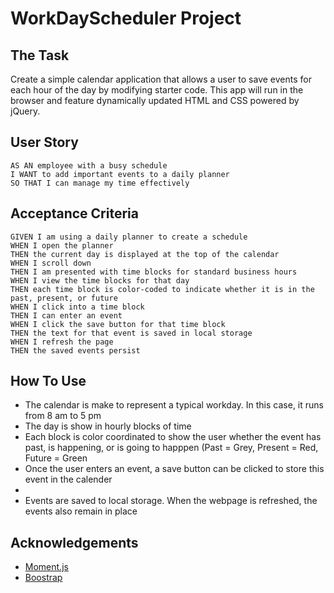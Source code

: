 # WorkDayScheduler Project


## The Task

Create a simple calendar application that allows a user to save events for each hour of the day by modifying starter code. This app will run in the browser and feature dynamically updated HTML and CSS powered by jQuery.


## User Story

```
AS AN employee with a busy schedule
I WANT to add important events to a daily planner
SO THAT I can manage my time effectively
```


## Acceptance Criteria

```
GIVEN I am using a daily planner to create a schedule
WHEN I open the planner
THEN the current day is displayed at the top of the calendar
WHEN I scroll down
THEN I am presented with time blocks for standard business hours
WHEN I view the time blocks for that day
THEN each time block is color-coded to indicate whether it is in the past, present, or future
WHEN I click into a time block
THEN I can enter an event
WHEN I click the save button for that time block
THEN the text for that event is saved in local storage
WHEN I refresh the page
THEN the saved events persist
```

## How To Use

<ul>
    <li>The calendar is make to represent a typical workday. In this case, it runs from 8 am to 5 pm</li>
    <li>The day is show in hourly blocks of time</li>
    <li>Each block is color coordinated to show the user whether the event has past, is happening, or is going to happpen (Past = Grey, Present = Red, Future = Green</li>
    <li>Once the user enters an event, a save button can be clicked to store this event in the calender<li>
    <li>Events are saved to local storage. When the webpage is refreshed, the events also remain in place</li>
</ul>


## Acknowledgements

<ul>
    <li><a href = "https://momentjs.com/" rel="momentjs">Moment.js</a></li>
    <li><a href = "https://getboostrap.com/" rel="boostrap">Boostrap</a></li>
</ul>
